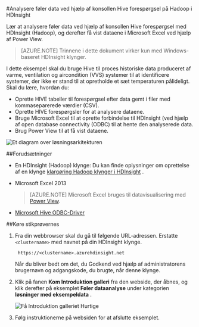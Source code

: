 <properties
    pageTitle="Analysere føler data ved hjælp af Hive og Hadoop | Microsoft Azure"
    description="Lær at analysere føler data ved hjælp af konsollen Hive forespørgsel med HDInsight (Hadoop), og derefter få vist dataene i Microsoft Excel med Power View."
    services="hdinsight"
    documentationCenter=""
    authors="Blackmist"
    manager="jhubbard"
    editor="cgronlun"
    tags="azure-portal"/>

<tags
    ms.service="hdinsight"
    ms.workload="big-data"
    ms.tgt_pltfrm="na"
    ms.devlang="na"
    ms.topic="article"
    ms.date="09/20/2016" 
    ms.author="larryfr"/>

#<a name="analyze-sensor-data-using-the-hive-query-console-on-hadoop-in-hdinsight"></a>Analysere føler data ved hjælp af konsollen Hive forespørgsel på Hadoop i HDInsight

Lær at analysere føler data ved hjælp af konsollen Hive forespørgsel med HDInsight (Hadoop), og derefter få vist dataene i Microsoft Excel ved hjælp af Power View.

> [AZURE.NOTE] Trinnene i dette dokument virker kun med Windows-baseret HDInsight klynger.

I dette eksempel skal du bruge Hive til proces historiske data produceret af varme, ventilation og aircondition (VVS) systemer til at identificere systemer, der ikke er stand til at opretholde et sæt temperaturen pålideligt. Skal du lære, hvordan du:

- Oprette HIVE tabeller til forespørgsel efter data gemt i filer med kommaseparerede værdier (CSV).
- Oprette HIVE forespørgsler for at analysere dataene.
- Bruge Microsoft Excel til at oprette forbindelse til HDInsight (ved hjælp af open database connectivity (ODBC) til at hente den analyserede data.
- Brug Power View til at få vist dataene.

![Et diagram over løsningsarkitekturen](./media/hdinsight-hive-analyze-sensor-data/hvac-architecture.png)

##<a name="prerequisites"></a>Forudsætninger

* En HDInsight (Hadoop) klynge: Du kan finde oplysninger om oprettelse af en klynge [klargøring Hadoop klynger i HDInsight](hdinsight-provision-clusters.md) .

* Microsoft Excel 2013

    > [AZURE.NOTE] Microsoft Excel bruges til datavisualisering med [Power View](https://support.office.com/Article/Power-View-Explore-visualize-and-present-your-data-98268d31-97e2-42aa-a52b-a68cf460472e?ui=en-US&rs=en-US&ad=US).

* [Microsoft Hive ODBC-Driver](http://www.microsoft.com/download/details.aspx?id=40886)

##<a name="to-run-the-sample"></a>Køre stikprøvernes

1. Fra din webbrowser skal du gå til følgende URL-adressen. Erstatte `<clustername>` med navnet på din HDInsight klynge.

        https://<clustername>.azurehdinsight.net

    Når du bliver bedt om det, du Godkend ved hjælp af administratorens brugernavn og adgangskode, du brugte, når denne klynge.

2. Klik på fanen **Kom Introduktion galleri** fra den webside, der åbnes, og klik derefter på eksemplet **Føler dataanalyse** under kategorien **løsninger med eksempeldata** .

    ![Få Introduktion galleriet Hurtige](./media/hdinsight-hive-analyze-sensor-data/getting-started-gallery.png)

3. Følg instruktionerne på websiden for at afslutte eksemplet.
